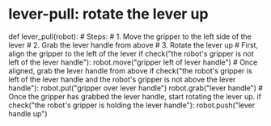 # lever-pull: rotate the lever up
def lever_pull(robot):
    # Steps:
    # 1. Move the gripper to the left side of the lever
    # 2. Grab the lever handle from above
    # 3. Rotate the lever up
    # First, align the gripper to the left of the lever
    if check("the robot's gripper is not left of the lever handle"):
        robot.move("gripper left of lever handle")
    # Once aligned, grab the lever handle from above
    if check("the robot's gripper is left of the lever handle and the robot's gripper is not above the lever handle"):
        robot.put("gripper over lever handle")
        robot.grab("lever handle")
    # Once the gripper has grabbed the lever handle, start rotating the lever up.
    if check("the robot's gripper is holding the lever handle"):
        robot.push("lever handle up")
